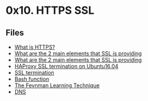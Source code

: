 # 0x10. HTTPS SSL
## Files
* <a href="https://www.instantssl.com/http-vs-https">What is HTTPS?</a>
* <a href="https://www.sslshopper.com/why-ssl-the-purpose-of-using-ssl-certificates.html" target="_blank"> What are the 2 main elements that SSL is providing</a>
* <a href="https://docs.ionos.com/cloud/">What are the 2 main elements that SSL is providing</a>
* <a href="https://docs.ionos.com/cloud/">HAProxy SSL termination on Ubuntu16.04</a>
* <a href="https://en.wikipedia.org/wiki/TLS_termination_proxy">SSL termination</a>
* <a href="https://tldp.org/LDP/abs/html/complexfunct.html">Bash function</a>
* <a href="https://fs.blog/feynman-learning-technique/">The Feynman Learning Technique</a>
* <a href="https://howdns.works/">DNS</a>
